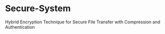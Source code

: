 # Secure-System
Hybrid Encryption Technique for Secure File Transfer with Compression and Authentication
